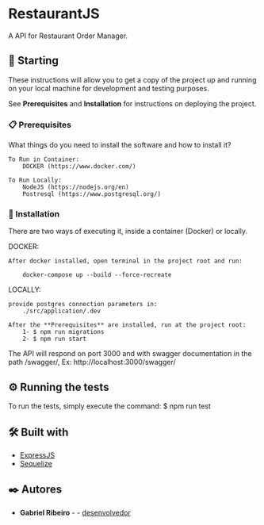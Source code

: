 # RestaurantJS

A API for Restaurant Order Manager.

## 🚀 Starting

These instructions will allow you to get a copy of the project up and running on your local machine for development and testing purposes.

See **Prerequisites** and **Installation** for instructions on deploying the project.

### 📋 Prerequisites

What things do you need to install the software and how to install it?

```
To Run in Container:
    DOCKER (https://www.docker.com/)

To Run Locally:
    NodeJS (https://nodejs.org/en)
    Postresql (https://www.postgresql.org/)    

```

### 🔧 Installation

There are two ways of executing it, inside a container (Docker) or locally.

DOCKER:

```
After docker installed, open terminal in the project root and run:

    docker-compose up --build --force-recreate    
```

LOCALLY:

```
provide postgres connection parameters in:
    ./src/application/.dev
    
After the **Prerequisites** are installed, run at the project root:
    1- $ npm run migrations
    2- $ npm run start    
```

The API will respond on port 3000 and with swagger documentation in the path /swagger/, Ex: http://localhost:3000/swagger/

## ⚙️ Running the tests

To run the tests, simply execute the command:
    $ npm run test



## 🛠️ Built with

* [ExpressJS](https://expressjs.com/) 
* [Sequelize](https://sequelize.org/)


## ✒️ Autores


* **Gabriel Ribeiro** -  - [desenvolvedor](https://github.com/gabrielnando1)

